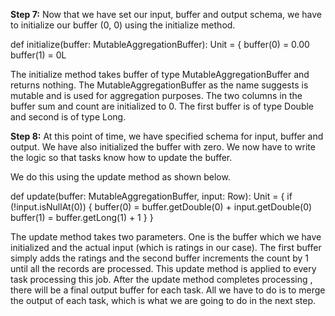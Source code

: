 
**Step 7:** Now that we have set our input, buffer and output schema, we have to initialize our buffer (0, 0) using the initialize method.
 


def initialize(buffer: MutableAggregationBuffer): Unit = {
  buffer(0) = 0.00
  buffer(1) = 0L

The initialize method takes buffer of type MutableAggregationBuffer and returns nothing. The MutableAggregationBuffer as the name suggests is mutable and is used for aggregation purposes. The two columns in the buffer sum and count are initialized to 0. The first buffer is of type Double and second is of type Long.

**Step 8:** At this point of time, we have specified schema for input, buffer and output. We have also initialized the buffer with zero. We now have to write the logic so that tasks know how to update the buffer.

We do this using the update method as shown below.

def update(buffer: MutableAggregationBuffer, input: Row): Unit = {
  if (!input.isNullAt(0)) {
    buffer(0) = buffer.getDouble(0) + input.getDouble(0)
    buffer(1) = buffer.getLong(1) + 1
  }
}

The update method takes two parameters. One is the buffer which we have initialized and the actual input (which is ratings in our case). The first buffer simply adds the ratings and the second buffer increments the count by 1 until all the records are processed. This update method is applied to every task processing this job. After the update method completes processing , there will be a final output buffer for each task. All we have to do is to merge the output of each task, which is what we are going to do in the next step.

